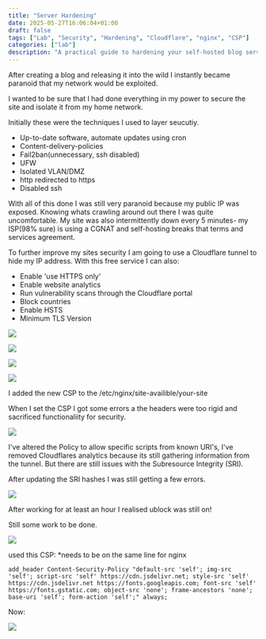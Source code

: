 ```yaml
---
title: "Server Hardening"
date: 2025-05-27T16:06:04+01:00
draft: false
tags: ["Lab", "Security", "Hardening", "Cloudflare", "nginx", "CSP"]
categories: ["lab"]
description: "A practical guide to hardening your self-hosted blog server. Learn layered security techniques including VLAN isolation, UFW, HTTPS, Cloudflare Tunnel, and strict Content Security Policy (CSP) configuration. Includes troubleshooting tips, real-world lessons, and screenshots from a live deployment"
---
```


After creating a blog and releasing it into the wild I instantly became paranoid that my network would be exploited. 

I wanted to be sure that I had done everything in my power to secure the site and isolate it from my home network. 

Initially these were the techniques I used to layer seucutiy. 

- Up-to-date software, automate updates using cron
- Content-delivery-policies
-  Fail2ban(unnecessary, ssh disabled)
- UFW
- Isolated VLAN/DMZ
- http redirected to https 
- Disabled ssh

With all of this done I was still very paranoid because my public IP was exposed. Knowing whats crawling around out there I was quite uncomfortable. My site was also intermittently down  every 5 minutes- my ISP(98% sure) is using a CGNAT and self-hosting breaks that terms and services agreement. 

To further improve my sites security I am going to use a Cloudflare tunnel to hide my IP address. With this free service I can also:

- Enable 'use HTTPS only'
- Enable website analytics
- Run vulnerability scans through the Cloudflare portal
- Block countries 
- Enable HSTS 
- Minimum TLS Version


![](1.png)

![](2.png)

![](3.png)

![](4.png)

I added the new CSP to the /etc/nginx/site-availible/your-site

When I set the CSP I got some errors a the headers were too rigid and sacrificed functionaliity for security.

![](5.png)


I've altered the Policy to allow specific scripts from known URI's, I've removed Cloudflares analytics because its still gathering information from the tunnel. But there are still issues with the Subresource Integrity (SRI).

After updating the SRI hashes I was still getting a few errors.

![](6.png)

After working for at least an hour I realised ublock was still on! 

Still some work to be done.

![](7.png)

used this CSP: 
*needs to be on the same line for nginx
```
add_header Content-Security-Policy "default-src 'self'; img-src 'self'; script-src 'self' https://cdn.jsdelivr.net; style-src 'self' https://cdn.jsdelivr.net https://fonts.googleapis.com; font-src 'self' https://fonts.gstatic.com; object-src 'none'; frame-ancestors 'none'; base-uri 'self'; form-action 'self';" always;
```

Now: 

![](8.png)